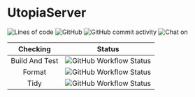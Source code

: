 # UtopiaServer

![Lines of code](https://img.shields.io/tokei/lines/github/moe-org/UtopiaServer?style=for-the-badge)
![GitHub](https://img.shields.io/github/license/moe-org/UtopiaServer?style=for-the-badge)
![GitHub commit activity](https://img.shields.io/github/commit-activity/m/moe-org/UtopiaServer?style=for-the-badge)
![Chat on](https://img.shields.io/badge/chat-on%20QQ-green?style=for-the-badge&logo=appveyor)

| Checking | Status |
| :-------:|:------:|
| Build And Test | ![GitHub Workflow Status](https://img.shields.io/github/workflow/status/moe-org/UtopiaServer/CMake%20Build%20And%20Test?style=for-the-badge) |
| Format   | ![GitHub Workflow Status](https://img.shields.io/github/workflow/status/moe-org/UtopiaServer/Clang-Fotmat%20Checking?style=for-the-badge) |
| Tidy   | ![GitHub Workflow Status](https://img.shields.io/github/workflow/status/moe-org/UtopiaServer/Clang-Tidy%20Checking?style=for-the-badge) |

